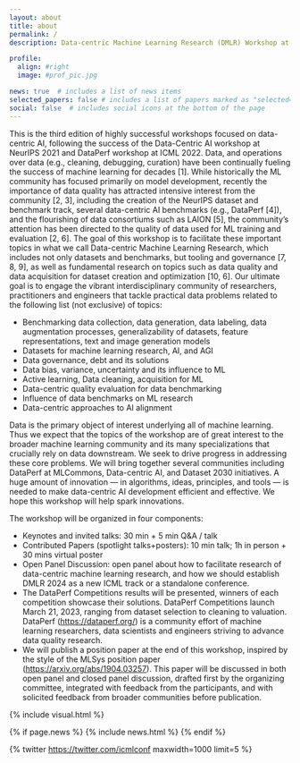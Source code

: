 ```yaml
---
layout: about
title: about
permalink: /
description: Data-centric Machine Learning Research (DMLR) Workshop at ICML 2023

profile:
  align: #right
  image: #prof_pic.jpg

news: true  # includes a list of news items
selected_papers: false # includes a list of papers marked as "selected={true}"
social: false  # includes social icons at the bottom of the page
---
```

This is the third edition of highly successful workshops focused on data-centric AI, following the success of the Data-Centric AI workshop at NeurIPS 2021 and DataPerf workshop at ICML 2022. Data, and operations over data (e.g., cleaning, debugging, curation) have been continually fueling the success of machine learning for decades [1]. While historically the ML community has focused primarily on model development, recently the importance of data quality has attracted intensive interest from the community [2, 3], including the creation of the NeurIPS dataset and benchmark track, several data-centric AI benchmarks (e.g., DataPerf [4]), and the flourishing of data consortiums such as LAION [5], the community’s attention has been directed to the quality of data used for ML training and evaluation [2, 6]. The goal of this workshop is to facilitate these important topics in what we call Data-centric Machine Learning Research, which includes not only datasets and benchmarks, but tooling and governance [7, 8, 9], as well as fundamental research on topics such as data quality and data acquisition for dataset creation and optimization [10, 6]. Our ultimate goal is to engage the vibrant interdisciplinary community of researchers, practitioners and engineers that tackle practical data problems related to the following list (not exclusive) of topics:
* Benchmarking data collection, data generation, data labeling, data augmentation processes, generalizability of datasets, feature representations, text and image generation models
* Datasets for machine learning research, AI, and AGI
* Data governance, debt and its solutions
* Data bias, variance, uncertainty and its influence to ML
* Active learning, Data cleaning, acquisition for ML
* Data-centric quality evaluation for data benchmarking
* Influence of data benchmarks on ML research
* Data-centric approaches to AI alignment

Data is the primary object of interest underlying all of machine learning. Thus we expect that the topics of the workshop are of great interest to the broader machine learning community and its many specializations that crucially rely on data downstream. We seek to drive progress in addressing these core problems. We will bring together several communities including DataPerf at MLCommons, Data-centric AI, and Dataset 2030 initiatives. A huge amount of innovation — in algorithms, ideas, principles, and tools — is needed to make data-centric AI development efficient and effective. We hope this workshop will help spark innovations. 

The workshop will be organized in four components:
* Keynotes and invited talks: 30 min + 5 min Q&A / talk
* Contributed Papers (spotlight talks+posters): 10 min talk; 1h in person + 30 mins virtual poster
* Open Panel Discussion: open panel about how to facilitate research of data-centric machine learning
research, and how we should establish DMLR 2024 as a new ICML track or a standalone conference.
* The DataPerf Competitions results will be presented, winners of each competition showcase their solutions.
DataPerf Competitions launch March 21, 2023, ranging from dataset selection to cleaning to valuation.
DataPerf (https://dataperf.org/) is a community effort of machine learning researchers, data scientists
and engineers striving to advance data quality research.
* We will publish a position paper at the end of this workshop, inspired by the style of the MLSys position
paper (https://arxiv.org/abs/1904.03257). This paper will be discussed in both open panel and closed
panel discussion, drafted first by the organizing committee, integrated with feedback from the participants,
and with solicited feedback from broader communities before publication.

{% include visual.html %}


{% if page.news %}
  {% include news.html %}
{% endif %}

{% twitter https://twitter.com/icmlconf maxwidth=1000 limit=5 %}
